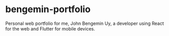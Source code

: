 # bengemin-portfolio

Personal web portfolio for me, John Bengemin Uy, a developer using React for the web and Flutter for mobile devices.
